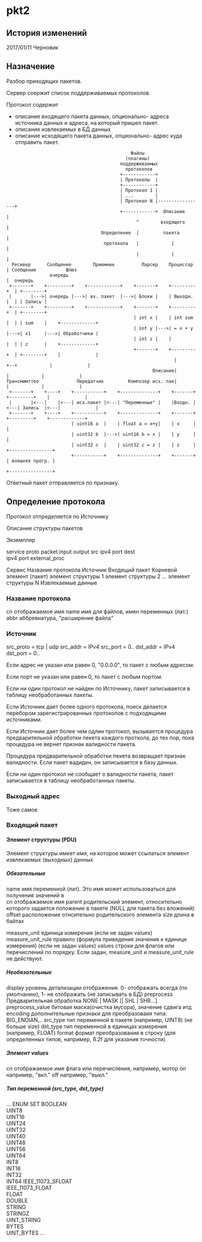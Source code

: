 pkt2
====

История изменений
-----------------

2017/01/11 Черновик

Назначение
----------

Разбор приходящих пакетов.

Сервер соержит список  поддерживаемых протоколов.

Протокол содержит 

- описание входящего пакета данных, опционально- адреса источника данных и адреса, на который пришел пакет.
- описание извлекаемых в БД данных
- описание исходящего пакета данных, опционально- адрес куда отправить пакет.

```
                                              Файлы
                                            (плагины)
                                          поддерживаемых
                                            протоколов
                                          +------------+
                                          | Протоколы  |
                                          +------------+
                                          | Протокол 1 |
                                          | ...        |
                                          | Протокол N |-----------------+
                                          +------------+  Описание       |
                                                ^        входящего       |
                                   Определение  |         пакета         |
                                    протокола   |            |           |
                                                |            |           |
  Ресивер      Сообщение        Приемник          Парсер    Процессор    | Сообщение           Шлюз
                очередь                                                  |  очередь
 +-------+    +---------+    +------------+    +-------+    +---------+  | +--------+     
 |       |--->| очередь |--->| вх. пакет  |--->| Блоки |    | Выходн. |  | | Запись |    
 +-------+    +---------+    +------------+    +-------+    +---------+  | +--------+    
                                               | int x |    | int sum |  | | sum    |    +-------------+
                                               | int y |--->| = x + y |--->| x1     |--->| Обработчики |
                                               | int z |    |         |  | | z      |    +-------------+
                                               +-------+    +---------+  | +--------+    |             |
                                                              |          +--+            |             |
                                                      Описание|             |            |             |
Трансмимттео              Передатчик         Композер исх. пак|             |            |             |
 +-------+    +----+    +-----------+    +--------------+    +-------+    +---------+    |             |
 |       |<---|    |<---| исх.пакет |<---| "Переменные" |    |Входн. |<---| Запись  |<---|             |
 +-------+    +----+    +-----------+    +--------------+    +-------+    +---------+    +-------------+
                        | uint16 a  |    | float a = x+y|    | x     |                          |
                        | uint32 b  |--->| uint16 b = x |    | y     |                          |
                        | uint32 c  |    | uint32 c = z |    | z     |                   +----------------+
                        +-----------+    +--------------+    +-------+                   | внешняя прогр. |
                                                                                         +----------------+
```




Ответный пакет отправляется по признаку.

## Определение протокола

Протокол отпределяется по Источнику

Описание структуры пакетов

Экземпляр

service
  proto
    packet
      input
      output
    src
      ipv4
      port
    dest  
      ipv4
      port
    external_proc

Сервис
  Название протокола
    Источник
    Входящий пакет
      Корневой элемент (пакет)
        элемент структуры 1
        элемент структуры 2
        ...
        элемент структуры N
    Извлекаемые данные

### Название протокола

cn              отображаемое имя
name            имя для файлов, имен переменных (лат.)
abbr            аббревиатура, "расширение файла"

### Источник

src_proto = tcp | udp
src_addr = IPv4
src_port = 0..
dst_addr = IPv4
dst_port = 0..

Если адрес не указан или равен 0, "0.0.0.0", то пакет с любым адресом.

Если порт не указан или равен 0, то пакет с любым портом.

Если ни один протокол не найден по Источнику, пакет записывается в таблицу необработанных пакеты.

Если Источник дает более одного протокола, поиск делается перебором зарегистрированных протоколов с подходящими источниками.

Если Источник дает более чем одлин протокол, вызывается процедура предварительной обработки пекета каждого проткола, до тех пор, пока процедура не вернет признак валидности пакета.

Процедура предварительной обработки пекета возвращает признак валидности. Если пакет вадиден, он записывается в базу данных.

Если ни один протокол не сообщает о валидности пакета, пакет записывается в таблицу необработанных пакеты.

### Выходный адрес

Тоже самое

### Входящий пакет

#### Элемент структуры (PDU)

Элемент структуры имеет имя, на которое может ссылаться элемент извлекаемых (выходных) данных

##### Обязательные 
name               имя переменной (лат). Это имя может использоваться для получения значений в  
cn                 отображаемое имя
parent             родительский элемент, относительно которого задается положение в пакете (NULL для пакета без вложений)
offset             расположение отнсительно родительского элемента
size               длина в байтах

measure_unit       единица измерения (если не задан values)
measure_unit_rule  правило (формула приведения значения к единице измерения) (если не задан values)
values             строки для флагов или перечислений по порядку. Если задан, measure_unit и measure_unit_rule не действуют.

##### Необязательные 

display            уровень детализации отображения. 0- отображать всегда (по умолчанию), 1- не отображать (не записывать в БД)
preprocess         Предварительная обработка  NONE | MASK [| SHL | SHR...]
preprocess_value   битовая маска(очистка мусора), значение сдвига итд
encoding           дополнительные признаки для преобразоваия типа: BIG_ENDIAN,..
src_type           тип переменной в пакете (например, UINT8) (не больше size)
dst_type           тип переменной в единицах измерения (например, FLOAT)
format             формат преобразования в строку (для определенных типов, например, 8.2f для указания точности)

##### Элемент values

cn                 отображаемое имя флага или перечисления, например, мотор
on                 например, "вкл."
off                например, "выкл."

##### Тип переменной (src_type, dst_type)

...
ENUM
SET
BOOLEAN 	
UINT8 	
UINT16 	
UINT24 	
UINT32 	
UINT40 	
UINT48 	
UINT56 	
UINT64 	
INT8 	
INT16 	
INT32 	
INT64 
IEEE_11073_SFLOAT 	
IEEE_11073_FLOAT 	
FLOAT 	
DOUBLE 	
STRING 	
STRINGZ 	
UINT_STRING 	
BYTES 	
UINT_BYTES
...

